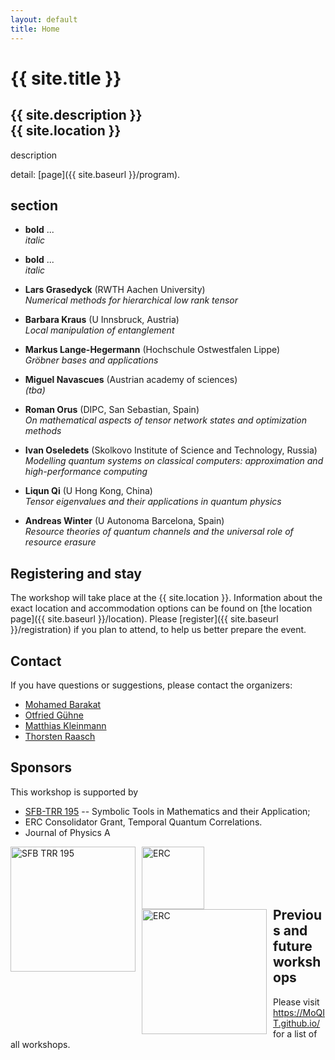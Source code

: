 ```yaml
---
layout: default
title: Home
---
```


# {{ site.title }}

## {{ site.description }}<br> {{ site.location }}

<!-- ## The idea of this workshop series in general -->

description

detail: [page]({{ site.baseurl }}/program).

## section

* **bold** ... <br/>
  *italic*
* **bold** ... <br/>
  *italic*
  
* **Lars Grasedyck** (RWTH Aachen University) <br/>
  *Numerical methods for hierarchical low rank tensor*
* **Barbara Kraus** (U Innsbruck, Austria) <br/>
  *Local manipulation of entanglement*
* **Markus Lange-Hegermann** (Hochschule Ostwestfalen Lippe) <br/>
  *Gröbner bases and applications*
* **Miguel Navascues** (Austrian academy of sciences) <br/>
  *(tba)*
* **Roman Orus** (DIPC, San Sebastian, Spain) <br/>
  *On mathematical aspects of tensor network states and optimization methods*
* **Ivan Oseledets** (Skolkovo Institute of Science and Technology, Russia) <br/>
  *Modelling quantum systems on classical computers: approximation and high-performance computing*
* **Liqun Qi** (U Hong Kong, China) <br/>
  *Tensor eigenvalues and their applications in quantum physics*
* **Andreas Winter** (U Autonoma Barcelona, Spain) <br/>
  *Resource theories of quantum channels and the universal role of resource erasure*

## Registering and stay

The workshop will take place at the {{ site.location }}. Information about the
exact location and accommodation options
can be found on [the location page]({{ site.baseurl }}/location).
Please [register]({{ site.baseurl }}/registration) if you plan to attend, to help us better prepare the event.

## <a name="contact"></a> Contact

If you have questions or suggestions, please contact the organizers:

* [Mohamed Barakat](mailto:mohamed.barakat@uni-siegen.de)
* [Otfried Gühne](mailto:otfried.guehne@uni-siegen.de)
* [Matthias Kleinmann](mailto:matthias.kleinmann@uni-siegen.de)
* [Thorsten Raasch](mailto:Raasch@mathematik.uni-siegen.de)

## Sponsors

This workshop is supported by
* [SFB-TRR 195](https://www.computeralgebra.de/sfb/) -- Symbolic Tools in Mathematics and their Application;
* ERC Consolidator Grant, Temporal Quantum Correlations.
* Journal of Physics A

<p>
<img src="TRR195_logo.png" alt="SFB TRR 195" style="float: left; margin-right: 10px;" width="200"/>
<img src="erc-neu.jpg" alt="ERC" style="float: left; margin-right: 10px;" width="100"/>
<img src="jphysaklein.jpg" alt="ERC" style="float: left; margin-right: 10px;" width="200"/>
</p>

<br/>
<br/>
<br/>
<br/>

## Previous and future workshops

Please visit <https://MoQIT.github.io/> for a list of all workshops.
